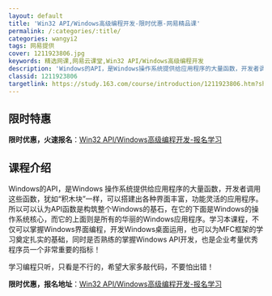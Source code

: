 ```yaml
---
layout: default
title: 'Win32 API/Windows高级编程开发-限时优惠-网易精品课'
permalink: /:categories/:title/
categories: wangyi2
tags: 网易提供
cover: 1211923806.jpg
keywords: 精选网课,网易云课堂,Win32 API/Windows高级编程开发
description: 'Windows的API，是Windows操作系统提供给应用程序的大量函数，开发者调用这些函数，犹如“积木块”一样，可以搭'
classid: 1211923806
targetlink: https://study.163.com/course/introduction/1211923806.htm?share=1&shareId=1025206652&utm_campaign=share&utm_medium=iphoneShare&utm_source=&utm_u=1025206652
---
```


## 限时特惠

**限时优惠，火速报名**：[Win32 API/Windows高级编程开发-报名学习](https://study.163.com/course/introduction/1211923806.htm?share=1&shareId=1025206652&utm_campaign=share&utm_medium=iphoneShare&utm_source=&utm_u=1025206652)

## 课程介绍

Windows的API，是Windows 操作系统提供给应用程序的大量函数，开发者调用这些函数，犹如“积木块”一样，可以搭建出各种界面丰富，功能灵活的应用程序。所以可以认为API函数是构筑整个Windows的基石，在它的下面是Windows的操作系统核心，而它的上面则是所有的华丽的Windows应用程序。学习本课程，不仅可以掌握Windows界面编程，开发Windows桌面运用，也可以为MFC框架的学习奠定扎实的基础，同时是否熟练的掌握Windows API开发，也是企业考量优秀程序员一个非常重要的指标！



学习编程只听，只看是不行的，希望大家多敲代码，不要怕出错！

**限时优惠，报名地址**：[Win32 API/Windows高级编程开发-报名学习](https://study.163.com/course/introduction/1211923806.htm?share=1&shareId=1025206652&utm_campaign=share&utm_medium=iphoneShare&utm_source=&utm_u=1025206652)

